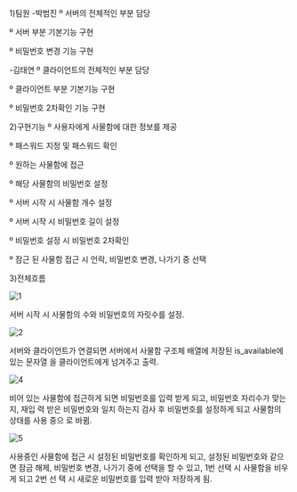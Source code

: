 1)팀원
-박범진
º 서버의 전체적인 부분 담당

º 서버 부분 기본기능 구현

º 비밀번호 변경 기능 구현

-김태연
º 클라이언트의 전체적인 부분 담당

º 클라이언트 부분 기본기능 구현

º 비밀번호 2차확인 기능 구현


2)구현기능
º 사용자에게 사물함에 대한 정보를 제공

º 패스워드 지정 및 패스워드 확인

º 원하는 사물함에 접근

º 해당 사물함의 비밀번호 설정

º 서버 시작 시 사물함 개수 설정

º 서버 시작 시 비밀번호 길이 설정

º 비밀번호 설정 시 비밀번호 2차확인

º 잠근 된 사물함 접근 시 언락, 비밀번호 변경, 나가기 중 선택




3)전체흐름

![1](https://user-images.githubusercontent.com/87348209/146746868-122a61cd-8a45-46a9-8269-0d7ba38d090d.PNG)

서버 시작 시 사물함의 수와 비밀번호의 자릿수를 설정.

![2](https://user-images.githubusercontent.com/87348209/146746937-813ed4aa-948e-475e-a49a-b43d8fd9fd7b.PNG)

서버와 클라이언트가 연결되면 서버에서 사물함 구조체 배열에 저장된 is_available에 있는 문자열
을 클라이언트에게 넘겨주고 출력.

![4](https://user-images.githubusercontent.com/87348209/146747015-e0331484-d694-481a-ad60-3719b43e9157.PNG)

비어 있는 사물함에 접근하게 되면 비밀번호를 입력 받게 되고, 비밀번호 자리수가 맞는지, 재입
력 받은 비밀번호와 일치 하는지 검사 후 비밀번호를 설정하게 되고 사물함의 상태를 사용 중으
로 바뀜.

![5](https://user-images.githubusercontent.com/87348209/146747111-965d6730-6774-432a-8773-eb509885e5bb.PNG)

사용중인 사물함에 접근 시 설정된 비밀번호를 확인하게 되고, 설정된 비밀번호와 같으면 잠금
해제, 비밀번호 변경, 나가기 중에 선택을 할 수 있고, 1번 선택 시 사물함을 비우게 되고 2번 선
택 시 새로운 비밀번호를 입력 받아 저장하게 됨.
